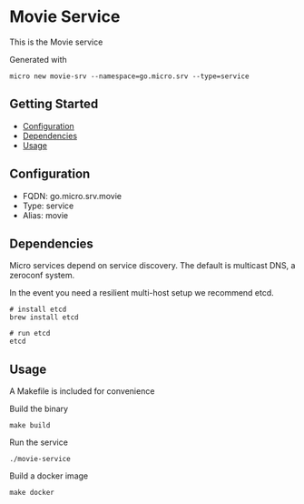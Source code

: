 # Movie Service

This is the Movie service

Generated with

```
micro new movie-srv --namespace=go.micro.srv --type=service
```

## Getting Started

- [Configuration](#configuration)
- [Dependencies](#dependencies)
- [Usage](#usage)

## Configuration

- FQDN: go.micro.srv.movie
- Type: service
- Alias: movie

## Dependencies

Micro services depend on service discovery. The default is multicast DNS, a zeroconf system.

In the event you need a resilient multi-host setup we recommend etcd.

```
# install etcd
brew install etcd

# run etcd
etcd
```

## Usage

A Makefile is included for convenience

Build the binary

```
make build
```

Run the service
```
./movie-service
```

Build a docker image
```
make docker
```